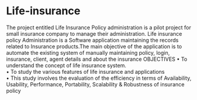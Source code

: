 # Life-insurance
The project entitled Life Insurance Policy administration is a pilot project for small insurance company  to manage their administration. Life insurance policy Administration is a Software application  maintaining the records related to Insurance products.The main objective of the application is to  automate the existing system of manually maintaining policy, login, insurance, client, agent details  and about the insurance
OBJECTIVES 
• To understand the concept of life insurance system.  
• To study the various features of life insurance and applications  
• This study involves the evaluation of the efficiency in terms of Availability, Usability,  Performance, Portability, Scalability & Robustness of insurance policy  
